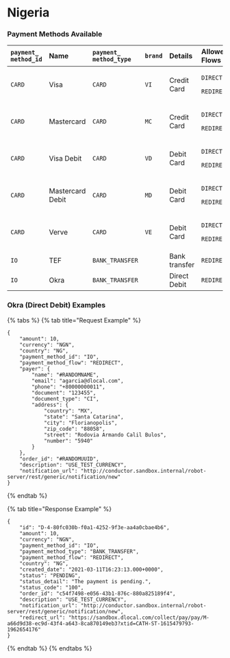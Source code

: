 # Nigeria

### Payment Methods Available

<table>
  <thead>
    <tr>
      <th style="text-align:left"><code>payment_<br />method_id</code>
      </th>
      <th style="text-align:left"><b>Name</b>
      </th>
      <th style="text-align:left"><code>payment_</code>
        <br /><code>method_type</code>
      </th>
      <th style="text-align:left"><code>brand</code>
      </th>
      <th style="text-align:left"><b>Details</b>
      </th>
      <th style="text-align:left"><b>Allowed Flows</b>
      </th>
      <th style="text-align:left"><b>Logos</b>
      </th>
    </tr>
  </thead>
  <tbody>
    <tr>
      <td style="text-align:left"><code>CARD</code>
      </td>
      <td style="text-align:left">Visa</td>
      <td style="text-align:left"><code>CARD</code>
      </td>
      <td style="text-align:left"><code>VI</code>
      </td>
      <td style="text-align:left">Credit Card</td>
      <td style="text-align:left">
        <p><code>DIRECT</code>
        </p>
        <p><code>REDIRECT</code>
        </p>
      </td>
      <td style="text-align:left"><a href="https://static.dlocal.com/images/providers/Visa_logo.png">&#x200B;https://pay.dlocal.com/views/2.0/images/payments/VI.png&#x200B;</a>
      </td>
    </tr>
    <tr>
      <td style="text-align:left"><code>CARD</code>
      </td>
      <td style="text-align:left">Mastercard</td>
      <td style="text-align:left"><code>CARD</code>
      </td>
      <td style="text-align:left"><code>MC</code>
      </td>
      <td style="text-align:left">Credit Card</td>
      <td style="text-align:left">
        <p><code>DIRECT</code>
        </p>
        <p><code>REDIRECT</code>
        </p>
      </td>
      <td style="text-align:left"><a href="https://static.dlocal.com/images/providers/master.png">&#x200B;https://pay.dlocal.com/views/2.0/images/payments/MC.png&#x200B;</a>
      </td>
    </tr>
    <tr>
      <td style="text-align:left"><code>CARD</code>
      </td>
      <td style="text-align:left">Visa Debit</td>
      <td style="text-align:left"><code>CARD</code>
      </td>
      <td style="text-align:left"><code>VD</code>
      </td>
      <td style="text-align:left">Debit Card</td>
      <td style="text-align:left">
        <p><code>DIRECT</code>
        </p>
        <p><code>REDIRECT</code>
        </p>
      </td>
      <td style="text-align:left"><a href="https://pay.dlocal.com/views/2.0/images/payments/VD.png">https://pay.dlocal.com/views/2.0/images/payments/VD.png</a>
      </td>
    </tr>
    <tr>
      <td style="text-align:left"><code>CARD</code>
      </td>
      <td style="text-align:left">Mastercard Debit</td>
      <td style="text-align:left"><code>CARD</code>
      </td>
      <td style="text-align:left"><code>MD</code>
      </td>
      <td style="text-align:left">Debit Card</td>
      <td style="text-align:left">
        <p><code>DIRECT</code>
        </p>
        <p><code>REDIRECT</code>
        </p>
      </td>
      <td style="text-align:left"><a href="https://pay.dlocal.com/views/2.0/images/payments/MD.png">https://pay.dlocal.com/views/2.0/images/payments/MD.png</a>
      </td>
    </tr>
    <tr>
      <td style="text-align:left"><code>CARD</code>
      </td>
      <td style="text-align:left">Verve</td>
      <td style="text-align:left"><code>CARD</code>
      </td>
      <td style="text-align:left"><code>VE</code>
      </td>
      <td style="text-align:left">Debit Card</td>
      <td style="text-align:left">
        <p><code>DIRECT</code>
        </p>
        <p><code>REDIRECT</code>
        </p>
      </td>
      <td style="text-align:left">&#x200B;https://pay.dlocal.com/views/2.0/images/payments/VE.png&#x200B;</td>
    </tr>
    <tr>
      <td style="text-align:left"><code>IO</code>
      </td>
      <td style="text-align:left">TEF</td>
      <td style="text-align:left"><code>BANK_TRANSFER</code>
      </td>
      <td style="text-align:left"></td>
      <td style="text-align:left">Bank transfer</td>
      <td style="text-align:left"><code>REDIRECT</code>
      </td>
      <td style="text-align:left"></td>
    </tr>
    <tr>
      <td style="text-align:left"><code>IO</code>
      </td>
      <td style="text-align:left">Okra</td>
      <td style="text-align:left"><code>BANK_TRANSFER</code>
      </td>
      <td style="text-align:left"></td>
      <td style="text-align:left">Direct Debit</td>
      <td style="text-align:left"><code>REDIRECT</code>
      </td>
      <td style="text-align:left"><a href="https://static.dlocal.com/images/providers/Okra.png">https://static.dlocal.com/images/providers/Okra.png</a>
      </td>
    </tr>
  </tbody>
</table>

### Okra \(Direct Debit\) Examples

{% tabs %}
{% tab title="Request Example" %}
```text
{
    "amount": 10,
    "currency": "NGN",
    "country": "NG",
    "payment_method_id": "IO",
    "payment_method_flow": "REDIRECT",
    "payer": {
        "name": "#RANDOMNAME",
        "email": "agarcia@dlocal.com",
        "phone": "+80000000011",
        "document": "123455",
        "document_type": "CI",
        "address": {
            "country": "MX",
            "state": "Santa Catarina",
            "city": "Florianopolis",
            "zip_code": "88058",
            "street": "Rodovia Armando Calil Bulos",
            "number": "5940"
        }
    },
    "order_id": "#RANDOMUUID",
    "description": "USE_TEST_CURRENCY",
    "notification_url": "http://conductor.sandbox.internal/robot-server/rest/generic/notification/new"
}
```
{% endtab %}

{% tab title="Response Example" %}
```text
{
    "id": "D-4-80fc030b-f0a1-4252-9f3e-aa4a0cbae4b6",
    "amount": 10,
    "currency": "NGN",
    "payment_method_id": "IO",
    "payment_method_type": "BANK_TRANSFER",
    "payment_method_flow": "REDIRECT",
    "country": "NG",
    "created_date": "2021-03-11T16:23:13.000+0000",
    "status": "PENDING",
    "status_detail": "The payment is pending.",
    "status_code": "100",
    "order_id": "c54f7498-e056-43b1-876c-880a825189f4",
    "description": "USE_TEST_CURRENCY",
    "notification_url": "http://conductor.sandbox.internal/robot-server/rest/generic/notification/new",
    "redirect_url": "https://sandbox.dlocal.com/collect/pay/pay/M-a66d9d38-ec9d-43f4-a643-8ca870149eb3?xtid=CATH-ST-1615479793-1962654176"
}
```
{% endtab %}
{% endtabs %}

